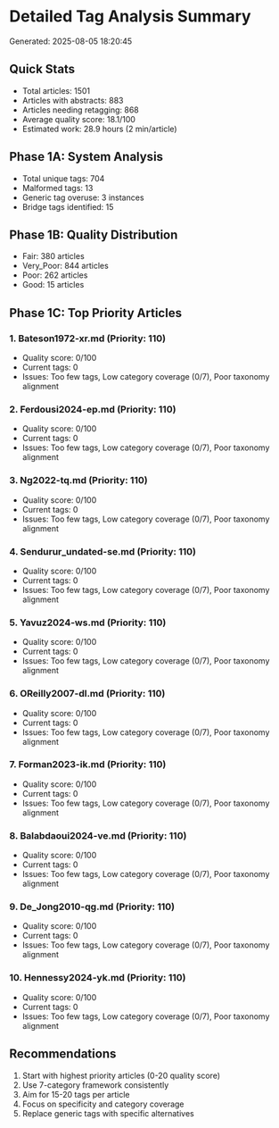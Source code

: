 # Detailed Tag Analysis Summary
Generated: 2025-08-05 18:20:45

## Quick Stats
- Total articles: 1501
- Articles with abstracts: 883
- Articles needing retagging: 868
- Average quality score: 18.1/100
- Estimated work: 28.9 hours (2 min/article)

## Phase 1A: System Analysis
- Total unique tags: 704
- Malformed tags: 13
- Generic tag overuse: 3 instances
- Bridge tags identified: 15

## Phase 1B: Quality Distribution
- Fair: 380 articles
- Very_Poor: 844 articles
- Poor: 262 articles
- Good: 15 articles

## Phase 1C: Top Priority Articles

### 1. Bateson1972-xr.md (Priority: 110)
- Quality score: 0/100
- Current tags: 0
- Issues: Too few tags, Low category coverage (0/7), Poor taxonomy alignment

### 2. Ferdousi2024-ep.md (Priority: 110)
- Quality score: 0/100
- Current tags: 0
- Issues: Too few tags, Low category coverage (0/7), Poor taxonomy alignment

### 3. Ng2022-tq.md (Priority: 110)
- Quality score: 0/100
- Current tags: 0
- Issues: Too few tags, Low category coverage (0/7), Poor taxonomy alignment

### 4. Sendurur_undated-se.md (Priority: 110)
- Quality score: 0/100
- Current tags: 0
- Issues: Too few tags, Low category coverage (0/7), Poor taxonomy alignment

### 5. Yavuz2024-ws.md (Priority: 110)
- Quality score: 0/100
- Current tags: 0
- Issues: Too few tags, Low category coverage (0/7), Poor taxonomy alignment

### 6. OReilly2007-dl.md (Priority: 110)
- Quality score: 0/100
- Current tags: 0
- Issues: Too few tags, Low category coverage (0/7), Poor taxonomy alignment

### 7. Forman2023-ik.md (Priority: 110)
- Quality score: 0/100
- Current tags: 0
- Issues: Too few tags, Low category coverage (0/7), Poor taxonomy alignment

### 8. Balabdaoui2024-ve.md (Priority: 110)
- Quality score: 0/100
- Current tags: 0
- Issues: Too few tags, Low category coverage (0/7), Poor taxonomy alignment

### 9. De_Jong2010-qg.md (Priority: 110)
- Quality score: 0/100
- Current tags: 0
- Issues: Too few tags, Low category coverage (0/7), Poor taxonomy alignment

### 10. Hennessy2024-yk.md (Priority: 110)
- Quality score: 0/100
- Current tags: 0
- Issues: Too few tags, Low category coverage (0/7), Poor taxonomy alignment

## Recommendations
1. Start with highest priority articles (0-20 quality score)
2. Use 7-category framework consistently
3. Aim for 15-20 tags per article
4. Focus on specificity and category coverage
5. Replace generic tags with specific alternatives
